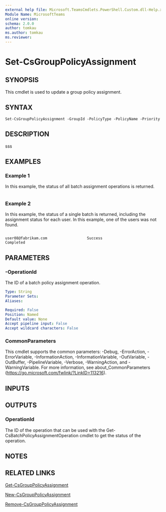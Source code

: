 ```yaml
---
external help file: Microsoft.TeamsCmdlets.PowerShell.Custom.dll-Help.xml
Module Name: MicrosoftTeams
online version:
schema: 2.0.0
author: tomkau
ms.author: tomkau
ms.reviewer:
---
```


# Set-CsGroupPolicyAssignment

## SYNOPSIS
This cmdlet is used to update a group policy assignment.

## SYNTAX

```
Set-CsGroupPolicyAssignment -GroupId -PolicyType -PolicyName -Priority
```

## DESCRIPTION
sss

## EXAMPLES

### Example 1
In this example, the status of all batch assignment operations is returned.

```

```

### Example 2
In this example, the status of a single batch is returned, including the assignment status for each user.  In this example, one of the users was not found.

```

user08@fabrikam.com                  Success                        Completed
```

## PARAMETERS

### -OperationId
The ID of a batch policy assignment operation.

```yaml
Type: String
Parameter Sets:
Aliases:

Required: False
Position: Named
Default value: None
Accept pipeline input: False
Accept wildcard characters: False
```
### CommonParameters
This cmdlet supports the common parameters: -Debug, -ErrorAction, -ErrorVariable, -InformationAction, -InformationVariable, -OutVariable, -OutBuffer, -PipelineVariable, -Verbose, -WarningAction, and -WarningVariable.
For more information, see about_CommonParameters (https://go.microsoft.com/fwlink/?LinkID=113216).

## INPUTS

## OUTPUTS

### OperationId
The ID of the operation that can be used with the Get-CsBatchPolicyAssignmentOperation cmdlet to get the status of the operation.


## NOTES

## RELATED LINKS

[Get-CsGroupPolicyAssignment]()

[New-CsGroupPolicyAssignment]()

[Remove-CsGroupPolicyAssignment]()
